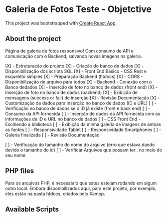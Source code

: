 # Galeria de Fotos Teste - Objetctive

This project was bootstrapped with [Create React App](https://github.com/facebook/create-react-app).

## About the project
Página de galeria de fotos responsivo! Com consumo de API e comunicação com o Backend, salvando novas imagens na galeria.

[X] - Estruturação do projeto
[X] - Criação do banco de dados
[X] - Disponibilização dos scripts SQL
[X] - Front End Básico - CSS Rest e esqueleto simples
[X] - Preparação Backend (htdocs)
[X] - CORS - Disponibilização de arquivo para todos
[X] - Backend - Conexão com o Banco dedados
[X] - Inserção de foto no banco de dados (front end)
[X] - Inserção de foto no banco de dados (backend)
[X] - Exibição de mensagens (success or fail) de inserção
[X] - Revisão Documentação
[X] - Customização de dados para inserção no banco de dados (ID e URL)
[ ] - Verificação no banco de dados se o ID já existe (front e back end)
[ ] - Consumo da API fornecida
[ ] - Inserção de dados da API fornecida com as informações de ID e URL no banco de dados
[ ] - CSS Front End - Esolhendo a biblioteca
[ ] - Exibição da minha galeria de imagens de ambas as fontes
[ ] - Responsividade Tablet
[ ] - Responsividade Smartphones
[ ] - Galeria finalizada
[ ] - Revisão Documentação

[ ] - Verificação do tamanho do nome do arquivo (erro que estava dando devido o tamanho do id)
[ ] - Verificar Arquivos que possam ter . no meio do seu nome


## PHP files
Para os arquivos PHP, é necessário que estes estejam rodando em algum outro local. Embora disponibilizados aqui, para este projeto, por exemplo, eles estão na pasta htdocs, criados pelo Xampp.


## Available Scripts

